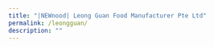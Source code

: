 ```yaml
---
title: "|NEWnood| Leong Guan Food Manufacturer Pte Ltd"
permalink: /leongguan/
description: ""
---
```

